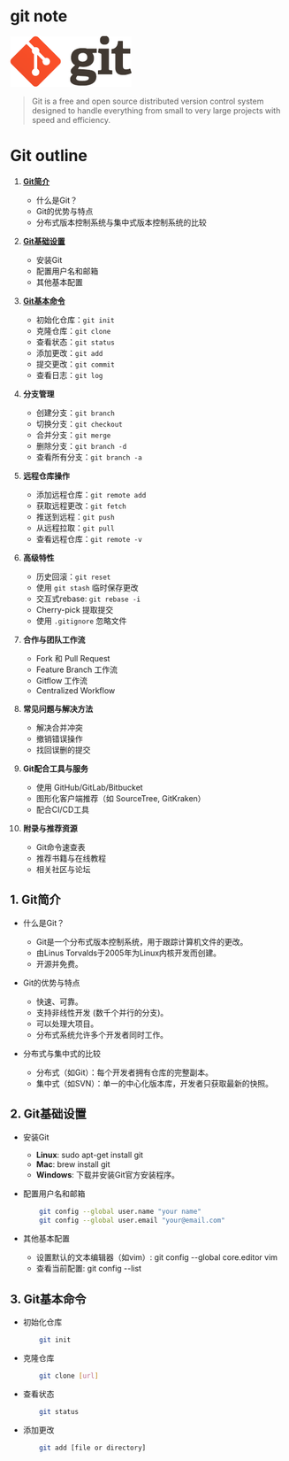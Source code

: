# git note
![git](images/git-logo.png) 
> Git is a free and open source distributed version control system designed to handle
> everything from small to very large projects with speed and efficiency.

# Git outline
1. [**Git简介**](#1-Git简介) 

    - 什么是Git？
    - Git的优势与特点
    - 分布式版本控制系统与集中式版本控制系统的比较

2. [**Git基础设置**](#2-Git基础设置)

    - 安装Git
    - 配置用户名和邮箱
    - 其他基本配置

3. [**Git基本命令**](#3-git基本命令)

    - 初始化仓库：`git init`
    - 克隆仓库：`git clone`
    - 查看状态：`git status`
    - 添加更改：`git add`
    - 提交更改：`git commit`
    - 查看日志：`git log`

4. **分支管理**
    - 创建分支：`git branch`
    - 切换分支：`git checkout`
    - 合并分支：`git merge`
    - 删除分支：`git branch -d`
    - 查看所有分支：`git branch -a`

5. **远程仓库操作**
    - 添加远程仓库：`git remote add`
    - 获取远程更改：`git fetch`
    - 推送到远程：`git push`
    - 从远程拉取：`git pull`
    - 查看远程仓库：`git remote -v`

6. **高级特性**
    - 历史回滚：`git reset`
    - 使用 `git stash` 临时保存更改
    - 交互式rebase: `git rebase -i`
    - Cherry-pick 提取提交
    - 使用 `.gitignore` 忽略文件

7. **合作与团队工作流**
    - Fork 和 Pull Request
    - Feature Branch 工作流
    - Gitflow 工作流
    - Centralized Workflow

8. **常见问题与解决方法**
    - 解决合并冲突
    - 撤销错误操作
    - 找回误删的提交

9. **Git配合工具与服务**
    - 使用 GitHub/GitLab/Bitbucket
    - 图形化客户端推荐（如 SourceTree, GitKraken）
    - 配合CI/CD工具

10. **附录与推荐资源**
    - Git命令速查表
    - 推荐书籍与在线教程
    - 相关社区与论坛

## 1. Git简介
- 什么是Git？

    - Git是一个分布式版本控制系统，用于跟踪计算机文件的更改。
    - 由Linus Torvalds于2005年为Linux内核开发而创建。
    - 开源并免费。

- Git的优势与特点

    - 快速、可靠。
    - 支持非线性开发 (数千个并行的分支)。
    - 可以处理大项目。
    - 分布式系统允许多个开发者同时工作。

- 分布式与集中式的比较

    - 分布式（如Git）：每个开发者拥有仓库的完整副本。
    - 集中式（如SVN）：单一的中心化版本库，开发者只获取最新的快照。

## 2. Git基础设置

- 安装Git

    - **Linux**: sudo apt-get install git
    - **Mac**: brew install git
    - **Windows**: 下载并安装Git官方安装程序。

- 配置用户名和邮箱

    ```bash
        git config --global user.name "your name"
        git config --global user.email "your@email.com"
    ```

- 其他基本配置

    - 设置默认的文本编辑器（如vim）: git config --global core.editor vim
    - 查看当前配置: git config --list

## 3. Git基本命令

- 初始化仓库

    ```bash
        git init
    ```
- 克隆仓库

    ```bash
        git clone [url]
    ```
- 查看状态

    ```bash
        git status
    ```
- 添加更改

    ```bash
        git add [file or directory]
    ```

